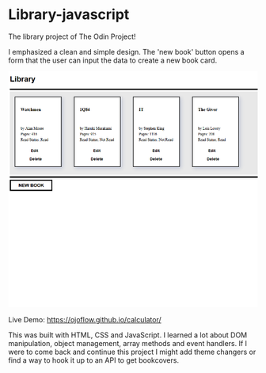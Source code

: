 # Library-javascript
The library project of The Odin Project!

I emphasized a clean and simple design. The 'new book' button opens a form that the user can input the data to create a new book card.

![](preview.png)

Live Demo: https://ojoflow.github.io/calculator/

This was built with HTML, CSS and JavaScript. I learned a lot about DOM manipulation, object management, array methods and event handlers. If I were to
come back and continue this project I might add theme changers or find a way to hook it up to an API to get bookcovers.
